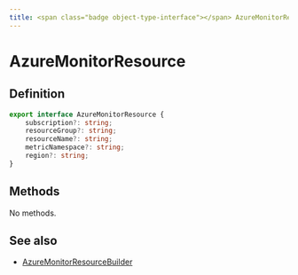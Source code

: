 ```yaml
---
title: <span class="badge object-type-interface"></span> AzureMonitorResource
---
```

# <span class="badge object-type-interface"></span> AzureMonitorResource

## Definition

```typescript
export interface AzureMonitorResource {
	subscription?: string;
	resourceGroup?: string;
	resourceName?: string;
	metricNamespace?: string;
	region?: string;
}

```
## Methods

No methods.
## See also

 * <span class="badge builder"></span> [AzureMonitorResourceBuilder](./builder-AzureMonitorResourceBuilder.md)

